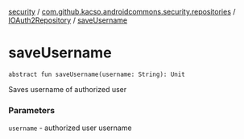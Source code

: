 [security](../../index.md) / [com.github.kacso.androidcommons.security.repositories](../index.md) / [IOAuth2Repository](index.md) / [saveUsername](.)

# saveUsername

`abstract fun saveUsername(username: String): Unit`

Saves username of authorized user

### Parameters

`username` - authorized user username